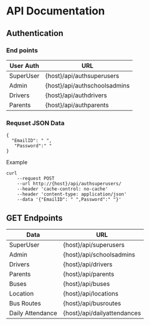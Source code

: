 # API Documentation

## Authentication 
### End points
| User Auth |   URL |
|-----------|--------|
| SuperUser | {host}/api/authsuperusers|
| Admin | {host}/api/authschoolsadmins|
| Drivers | {host}/api/authdrivers|
| Parents | {host}/api/authparents|

### Requset JSON Data
```
{
  "EmailID": " ",
   "Password":" "
}
```
Example
```
curl 
    --request POST 
    --url http://{host}/api/authsuperusers/ 
    --header 'cache-control: no-cache' 
    --header 'content-type: application/json' 
    --data '{"EmailID": " ",Password":" "}'
```

## GET Endpoints

| Data |   URL |
|-----------|--------|
| SuperUser | {host}/api/superusers|
| Admin | {host}/api/schoolsadmins|
| Drivers | {host}/api/drivers|
| Parents | {host}/api/parents|
| Buses | {host}/api/buses|
| Location | {host}/api/locations|
| Bus Routes | {host}/api/busroutes|
| Daily Attendance | {host}/api/dailyattendances|
